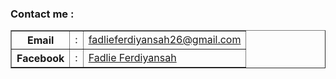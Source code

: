 <h3>Contact me :</h3>
<table border="1px" cellspacing="0" cellpadding="5px">
    <tr>
        <th>Email</th>
        <td>:</td>
        <td><a href="mailto:fadlieferdiyansah26@gmail.com">fadlieferdiyansah26@gmail.com</a></td>
    </tr>
    <tr>
        <th>Facebook</th>
        <td>:</td>
        <td><a href="https://web.facebook.com/fadlie.ferdiyansah/" target="_blank">Fadlie Ferdiyansah</a></td>
    </tr>
</table>
